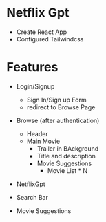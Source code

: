 # Netflix Gpt

- Create React App
- Configured Tailwindcss

# Features

- Login/Signup
    - Sign In/Sign up Form
    - redirect to Browse Page

- Browse (after authentication)
    - Header
    - Main Movie
        - Trailer in BAckground
        - Title and description
        - Movie Suggestions
            - Movie List \* N

- NetflixGpt
 - Search Bar
 - Movie Suggestions
